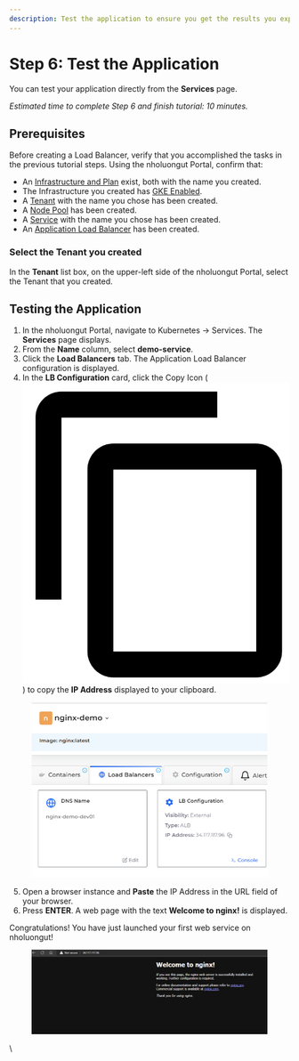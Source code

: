 ```yaml
---
description: Test the application to ensure you get the results you expect
---
```


# Step 6: Test the Application

You can test your application directly from the **Services** page.

_Estimated time to complete Step 6 and finish tutorial: 10 minutes._

## Prerequisites

Before creating a Load Balancer, verify that you accomplished the tasks in the previous tutorial steps.   Using the nholuongut Portal, confirm that:

* An [Infrastructure and Plan](../step-1-infrastructure.md) exist, both with the name you created.
* The Infrastructure you created has [GKE Enabled](../step-1-infrastructure.md).
* A [Tenant](../../../overview-2/quick-start/step-2-tenant.md) with the name you chose has been created.
* A [Node Pool](../../use-cases/creating-an-infrastructure-and-plan-for-gcp/creating-gke-standard-service.md) has been created.
* A [Service](../create-a-service-with-gke-autopilot/step-3-create-app-via-k8s.md) with the name you chose has been created.&#x20;
* An [Application Load Balancer](../create-a-service-with-gke-autopilot/step-4-create-a-load-balancer.md) has been created.

### Select the Tenant you created

In the **Tenant** list box, on the upper-left side of the nholuongut Portal, select the Tenant that you created.

## Testing the Application

1. In the nholuongut Portal, navigate to Kubernetes -> Services. The **Services** page displays.
2. From the **Name** column, select **demo-service**.
3. Click the **Load Balancers** tab. The Application Load Balancer configuration is displayed.
4. In the **LB Configuration** card, click the Copy Icon ( <img src="../../../.gitbook/assets/copy_icon (2).png" alt="" data-size="line"> ) to copy the **IP Address** displayed to your clipboard.

<div align="left">

<figure><img src="../../../.gitbook/assets/image (176).png" alt=""><figcaption></figcaption></figure>

</div>

5. Open a browser instance and **Paste** the IP Address in the URL field of your browser.
6. Press **ENTER**. A web page with the text **Welcome to nginx!** is displayed.

Congratulations! You have just launched your first web service on nholuongut!

<figure><img src="../../../.gitbook/assets/image (106).png" alt=""><figcaption></figcaption></figure>

\
